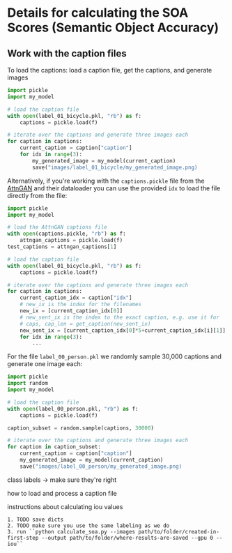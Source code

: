 # Details for calculating the SOA Scores (Semantic Object Accuracy)

## Work with the caption files
To load the captions: load a caption file, get the captions, and generate images
```python
import pickle
import my_model

# load the caption file
with open(label_01_bicycle.pkl, "rb") as f:
    captions = pickle.load(f)

# iterate over the captions and generate three images each
for caption in captions:
    current_caption = caption["caption"]
    for idx in range(3):
        my_generated_image = my_model(current_caption)
        save("images/label_01_bicycle/my_generated_image.png)    
```

Alternatively, if you're working with the ``captions.pickle`` file from the [AttnGAN](https://github.com/taoxugit/AttnGAN) and their dataloader you can use the provided ``idx`` to load the file directly from the file:
```python
import pickle
import my_model

# load the AttnGAN captions file
with open(captions.pickle, "rb") as f:
    attngan_captions = pickle.load(f)
test_captions = attngan_captions[1]

# load the caption file
with open(label_01_bicycle.pkl, "rb") as f:
    captions = pickle.load(f)

# iterate over the captions and generate three images each
for caption in captions:
    current_caption_idx = caption["idx"]
    # new_ix is the index for the filenames
    new_ix = [current_caption_idx[0]]
    # new_sent_ix is the index to the exact caption, e.g. use it for 
    # caps, cap_len = get_caption(new_sent_ix)
    new_sent_ix = [current_caption_idx[0]*5+current_caption_idx[i][1]]
    for idx in range(3):
        ...
```

For the file ``label_00_person.pkl`` we randomly sample 30,000 captions and generate one image each:
```python
import pickle
import random
import my_model

# load the caption file
with open(label_00_person.pkl, "rb") as f:
    captions = pickle.load(f)

caption_subset = random.sample(captions, 30000)

# iterate over the captions and generate three images each
for caption in caption_subset:
    current_caption = caption["caption"]
    my_generated_image = my_model(current_caption)
    save("images/label_00_person/my_generated_image.png)    
```


class labels -> make sure they're right



how to load and process a caption file



instructions about calculating iou values

    1. TODO save dicts
    2. TODO make sure you use the same labeling as we do
    3. run ``python calculate_soa.py --images path/to/folder/created-in-first-step --output path/to/folder/where-results-are-saved --gpu 0 --iou``
